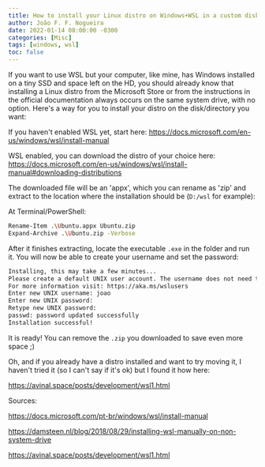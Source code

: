 ```yaml
---
title: How to install your Linux distro on Windows+WSL in a custom disk/directory
author: João F. F. Nogueira
date: 2022-01-14 08:00:00 -0300
categories: [Misc]
tags: [windows, wsl]
toc: false
---
```


If you want to use WSL but your computer, like mine, has Windows installed on a tiny SSD and space left on the HD, you should already know that installing a Linux distro from the Microsoft Store or from the instructions in the official documentation always occurs on the same system drive, with no option. Here's a way for you to install your distro on the disk/directory you want:

If you haven't enabled WSL yet, start here: <https://docs.microsoft.com/en-us/windows/wsl/install-manual>

WSL enabled, you can download the distro of your choice here: <https://docs.microsoft.com/en-us/windows/wsl/install-manual#downloading-distributions>

The downloaded file will be an 'appx', which you can rename as 'zip' and extract to the location where the installation should be (`D:/wsl` for example):

At Terminal/PowerShell:

```bash
Rename-Item .\Ubuntu.appx Ubuntu.zip
Expand-Archive .\Ubuntu.zip -Verbose
```

After it finishes extracting, locate the executable `.exe` in the folder and run it. You will now be able to create your username and set the password:

```bash
Installing, this may take a few minutes...
Please create a default UNIX user account. The username does not need to match your Windows username.
For more information visit: https://aka.ms/wslusers
Enter new UNIX username: joao
Enter new UNIX password:
Retype new UNIX password:
passwd: password updated successfully
Installation successful!
```

It is ready! You can remove the `.zip` you downloaded to save even more space ;)

Oh, and if you already have a distro installed and want to try moving it, I haven't tried it (so I can't say if it's ok) but I found it how here:

<https://avinal.space/posts/development/wsl1.html>

Sources:

<https://docs.microsoft.com/pt-br/windows/wsl/install-manual>

<https://damsteen.nl/blog/2018/08/29/installing-wsl-manually-on-non-system-drive>

<https://avinal.space/posts/development/wsl1.html>
